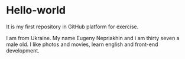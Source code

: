 # Hello-world
It is my first repository in GitHub platform for exercise.

I am from Ukraine. My name Eugeny Nepriakhin and i am thirty seven a male old. I like photos and movies, learn english and front-end development.
